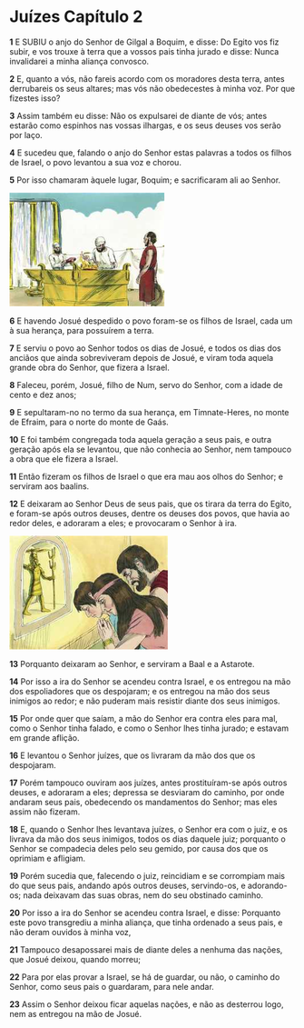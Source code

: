 # Juízes Capítulo 2

**1** 	E SUBIU o anjo do Senhor de Gilgal a Boquim, e disse: Do Egito vos fiz subir, e vos trouxe à terra que a vossos pais tinha jurado e disse: Nunca invalidarei a minha aliança convosco.

**2** 	E, quanto a vós, não fareis acordo com os moradores desta terra, antes derrubareis os seus altares; mas vós não obedecestes à minha voz. Por que fizestes isso?

**3** 	Assim também eu disse: Não os expulsarei de diante de vós; antes estarão como espinhos nas vossas ilhargas, e os seus deuses vos serão por laço.

**4** 	E sucedeu que, falando o anjo do Senhor estas palavras a todos os filhos de Israel, o povo levantou a sua voz e chorou.

**5** 	Por isso chamaram àquele lugar, Boquim; e sacrificaram ali ao Senhor.

![](../Images/SweetPublishing/7-2-1.jpg) 

**6** 	E havendo Josué despedido o povo foram-se os filhos de Israel, cada um à sua herança, para possuírem a terra.

**7** 	E serviu o povo ao Senhor todos os dias de Josué, e todos os dias dos anciãos que ainda sobreviveram depois de Josué, e viram toda aquela grande obra do Senhor, que fizera a Israel.

**8** 	Faleceu, porém, Josué, filho de Num, servo do Senhor, com a idade de cento e dez anos;

**9** 	E sepultaram-no no termo da sua herança, em Timnate-Heres, no monte de Efraim, para o norte do monte de Gaás.

**10** 	E foi também congregada toda aquela geração a seus pais, e outra geração após ela se levantou, que não conhecia ao Senhor, nem tampouco a obra que ele fizera a Israel.

**11** 	Então fizeram os filhos de Israel o que era mau aos olhos do Senhor; e serviram aos baalins.

**12** 	E deixaram ao Senhor Deus de seus pais, que os tirara da terra do Egito, e foram-se após outros deuses, dentre os deuses dos povos, que havia ao redor deles, e adoraram a eles; e provocaram o Senhor à ira.

![](../Images/SweetPublishing/7-2-2.jpg) 

**13** 	Porquanto deixaram ao Senhor, e serviram a Baal e a Astarote.

**14** 	Por isso a ira do Senhor se acendeu contra Israel, e os entregou na mão dos espoliadores que os despojaram; e os entregou na mão dos seus inimigos ao redor; e não puderam mais resistir diante dos seus inimigos.

**15** 	Por onde quer que saíam, a mão do Senhor era contra eles para mal, como o Senhor tinha falado, e como o Senhor lhes tinha jurado; e estavam em grande aflição.

**16** 	E levantou o Senhor juízes, que os livraram da mão dos que os despojaram.

**17** 	Porém tampouco ouviram aos juízes, antes prostituíram-se após outros deuses, e adoraram a eles; depressa se desviaram do caminho, por onde andaram seus pais, obedecendo os mandamentos do Senhor; mas eles assim não fizeram.

**18** 	E, quando o Senhor lhes levantava juízes, o Senhor era com o juiz, e os livrava da mão dos seus inimigos, todos os dias daquele juiz; porquanto o Senhor se compadecia deles pelo seu gemido, por causa dos que os oprimiam e afligiam.

**19** 	Porém sucedia que, falecendo o juiz, reincidiam e se corrompiam mais do que seus pais, andando após outros deuses, servindo-os, e adorando-os; nada deixavam das suas obras, nem do seu obstinado caminho.

**20** 	Por isso a ira do Senhor se acendeu contra Israel, e disse: Porquanto este povo transgrediu a minha aliança, que tinha ordenado a seus pais, e não deram ouvidos à minha voz,

**21** 	Tampouco desapossarei mais de diante deles a nenhuma das nações, que Josué deixou, quando morreu;

**22** 	Para por elas provar a Israel, se há de guardar, ou não, o caminho do Senhor, como seus pais o guardaram, para nele andar.

**23** 	Assim o Senhor deixou ficar aquelas nações, e não as desterrou logo, nem as entregou na mão de Josué.

